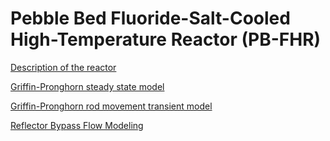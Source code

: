 # Pebble Bed Fluoride-Salt-Cooled High-Temperature Reactor (PB-FHR)

[Description of the reactor](pbfhr/reactor_description.md)

[Griffin-Pronghorn steady state model](pbfhr/steady/griffin_pgh_model.md)

[Griffin-Pronghorn rod movement transient model](pbfhr/cr_transient/griffin_pgh_model.md)

[Reflector Bypass Flow Modeling](pbfhr/reflector.md)

